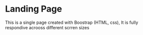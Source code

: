 # Landing Page
This is a single page created with Boostrap (HTML, css), It is fully respondive acrooss different scrren sizes

